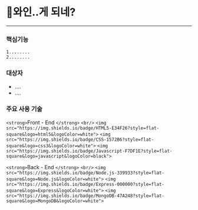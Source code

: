 # 🍷와인..게 되네?

---

### 핵심기능

    1........
    2........

### 대상자

- ....
- ....

### 주요 사용 기술

`<strong>`Front - End `</strong>`
`<br/>`
`<img src="https://img.shields.io/badge/HTML5-E34F26?style=flat-square&logo=html5&logoColor=white">`
`<img src="https://img.shields.io/badge/CSS-1572B6?style=flat-square&logo=css3&logoColor=white">`
`<img src="https://img.shields.io/badge/Javascript-F7DF1E?style=flat-square&logo=javascript&logoColor=black">`

`<strong>`Back - End `</strong>`
`<br/>`
`<img src="https://img.shields.io/badge/Node.js-339933?style=flat-square&logo=Node.js&logoColor=white">`
`<img src="https://img.shields.io/badge/Express-000000?style=flat-square&logo=Express&logoColor=white">`
`<img src="https://img.shields.io/badge/MongoDB-47A248?style=flat-square&logo=MongoDB&logoColor=white">`
